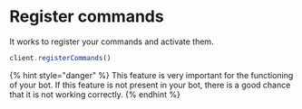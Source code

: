 # Register commands

It works to register your commands and activate them.

```javascript
client.registerCommands()
```

{% hint style="danger" %}
This feature is very important for the functioning of your bot. If this feature is not present in your bot, there is a good chance that it is not working correctly.
{% endhint %}
